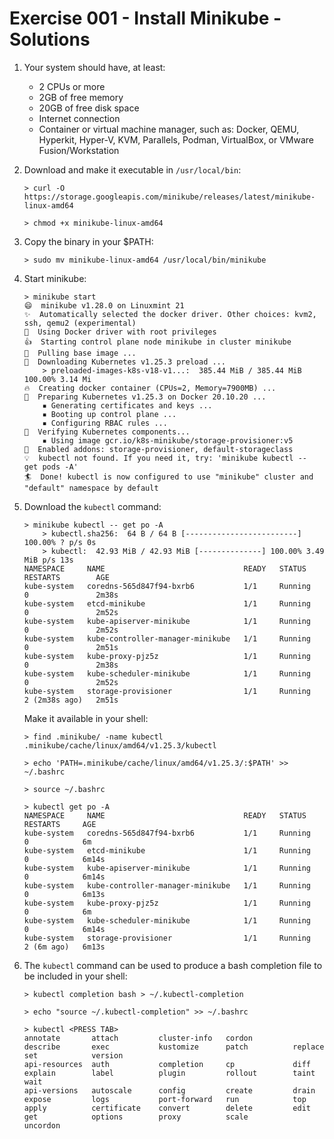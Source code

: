 # Exercise 001 - Install Minikube - Solutions

1. Your system should have, at least:
   - 2 CPUs or more
   - 2GB of free memory
   - 20GB of free disk space
   - Internet connection
   - Container or virtual machine manager, such as: Docker, QEMU, Hyperkit, Hyper-V, KVM, Parallels, Podman, VirtualBox, or VMware Fusion/Workstation

2. Download and make it executable in `/usr/local/bin`:

   ```console
   > curl -O https://storage.googleapis.com/minikube/releases/latest/minikube-linux-amd64

   > chmod +x minikube-linux-amd64
   ```

3. Copy the binary in your $PATH:

   ```console
   > sudo mv minikube-linux-amd64 /usr/local/bin/minikube
   ```

4. Start minikube:

   ```console
   > minikube start
   😄  minikube v1.28.0 on Linuxmint 21
   ✨  Automatically selected the docker driver. Other choices: kvm2, ssh, qemu2 (experimental)
   📌  Using Docker driver with root privileges
   👍  Starting control plane node minikube in cluster minikube
   🚜  Pulling base image ...
   💾  Downloading Kubernetes v1.25.3 preload ...
       > preloaded-images-k8s-v18-v1...:  385.44 MiB / 385.44 MiB  100.00% 3.14 Mi
   🔥  Creating docker container (CPUs=2, Memory=7900MB) ...
   🐳  Preparing Kubernetes v1.25.3 on Docker 20.10.20 ...
       ▪ Generating certificates and keys ...
       ▪ Booting up control plane ...
       ▪ Configuring RBAC rules ...
   🔎  Verifying Kubernetes components...
       ▪ Using image gcr.io/k8s-minikube/storage-provisioner:v5
   🌟  Enabled addons: storage-provisioner, default-storageclass
   💡  kubectl not found. If you need it, try: 'minikube kubectl -- get pods -A'
   🏄  Done! kubectl is now configured to use "minikube" cluster and "default" namespace by default

   ```

5. Download the `kubectl` command:

   ```console
   > minikube kubectl -- get po -A
       > kubectl.sha256:  64 B / 64 B [-------------------------] 100.00% ? p/s 0s
       > kubectl:  42.93 MiB / 42.93 MiB [--------------] 100.00% 3.49 MiB p/s 13s
   NAMESPACE     NAME                               READY   STATUS    RESTARTS        AGE
   kube-system   coredns-565d847f94-bxrb6           1/1     Running   0               2m38s
   kube-system   etcd-minikube                      1/1     Running   0               2m52s
   kube-system   kube-apiserver-minikube            1/1     Running   0               2m52s
   kube-system   kube-controller-manager-minikube   1/1     Running   0               2m51s
   kube-system   kube-proxy-pjz5z                   1/1     Running   0               2m38s
   kube-system   kube-scheduler-minikube            1/1     Running   0               2m52s
   kube-system   storage-provisioner                1/1     Running   2 (2m38s ago)   2m51s
   ```
   
   Make it available in your shell:
   
   ```console
   > find .minikube/ -name kubectl
   .minikube/cache/linux/amd64/v1.25.3/kubectl

   > echo 'PATH=.minikube/cache/linux/amd64/v1.25.3/:$PATH' >> ~/.bashrc

   > source ~/.bashrc

   > kubectl get po -A
   NAMESPACE     NAME                               READY   STATUS    RESTARTS     AGE
   kube-system   coredns-565d847f94-bxrb6           1/1     Running   0            6m
   kube-system   etcd-minikube                      1/1     Running   0            6m14s
   kube-system   kube-apiserver-minikube            1/1     Running   0            6m14s
   kube-system   kube-controller-manager-minikube   1/1     Running   0            6m13s
   kube-system   kube-proxy-pjz5z                   1/1     Running   0            6m
   kube-system   kube-scheduler-minikube            1/1     Running   0            6m14s
   kube-system   storage-provisioner                1/1     Running   2 (6m ago)   6m13s
   ```

6. The `kubectl` command can be used to produce a bash completion file to be included in your shell: 

   ```console
   > kubectl completion bash > ~/.kubectl-completion
 
   > echo "source ~/.kubectl-completion" >> ~/.bashrc
 
   > kubectl <PRESS TAB>
   annotate       attach         cluster-info   cordon         describe       exec           kustomize      patch          replace        set            version
   api-resources  auth           completion     cp             diff           explain        label          plugin         rollout        taint          wait
   api-versions   autoscale      config         create         drain          expose         logs           port-forward   run            top            
   apply          certificate    convert        delete         edit           get            options        proxy          scale          uncordon 
   ```

